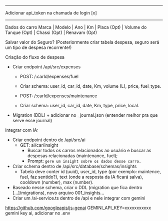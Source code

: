 -----------
Adicionar api_token na chamada de login [x]

----------
Dados do carro
Marca | Modelo | Ano | Km | Placa (Opt) | Volume do Tanque (Opt) | Chassi (Opt) | Renavam (Opt)

Salvar valor do Seguro? (Posteriormente criar tabela despesa, seguro será um tipo de despesa recorrente!)


Criação do fluxo de despesa
- Criar endpoint /api/src/expenses
    - POST: /:carId/expenses/fuel
    - Criar schema: user_id, car_id, date, Km, volume (L), price, fuel_type.

    - POST: /:carId/expenses/maintenance
    - Criar schema: user_id, car_id, date, Km, type, price, local.

- Migration (DDL) + adicionar no _journal.json (entender melhor pra que serve esse journal)


Integrar com IA:
- Criar endpoint dentro de /api/src/ai
    - GET: ai/car/insight
        - Buscar todos os carros relacionados ao usuário e buscar as despesas relacionadas (maintenance, fuel);
        - Prompt: `gere um insight sobre os dados desse carro.` 
- Criar schema dentro de /api/src/database/schemas/insights
    - Tabela deve conter id (uuid), user_id, type (por exemplo: maintence, fuel, faz sentido?), text (onde a resposta da IA ficará salva), cooldown (number), max (number).
- Baseado nesse schema, criar o DDL (migration que fica dentro [...]/migrations), novo arquivo 001_insights...
- Criar um /ai-service.ts dentro de /api e nele integrar com gemini

https://github.com/googleapis/js-genai
GEMINI_API_KEY=xxxxxxxxxxx
gemini key ai, adicionar no .env